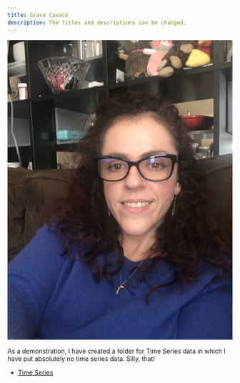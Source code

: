 ```yaml
---
title: Grace Cavaco
description: The titles and descriptions can be changed.
---
```


![My Picture](/pics/Profile_pic.jpg)

As a demonstration, I have created a folder for Time Series data in which I have put absolutely no time series data.  Silly, that! 

* [Time Series](/timeseries/index.md)
